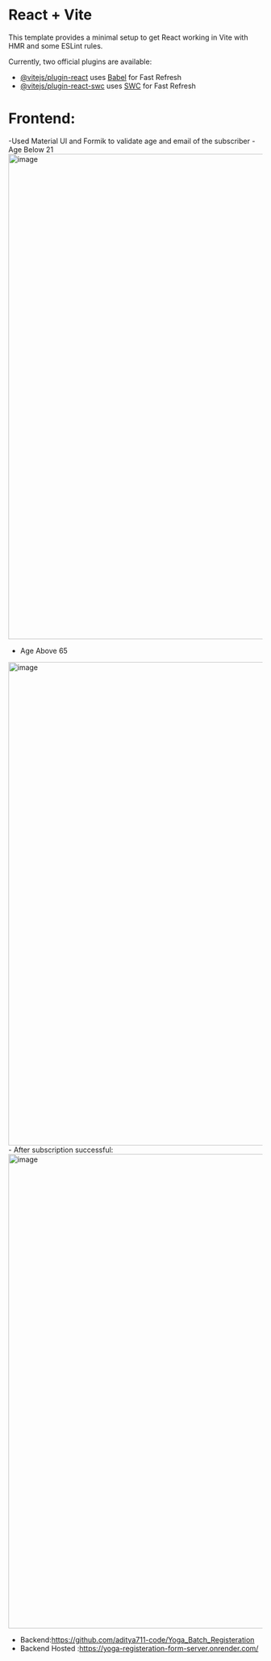 # React + Vite

This template provides a minimal setup to get React working in Vite with HMR and some ESLint rules.

Currently, two official plugins are available:

- [@vitejs/plugin-react](https://github.com/vitejs/vite-plugin-react/blob/main/packages/plugin-react/README.md) uses [Babel](https://babeljs.io/) for Fast Refresh
- [@vitejs/plugin-react-swc](https://github.com/vitejs/vite-plugin-react-swc) uses [SWC](https://swc.rs/) for Fast Refresh

# Frontend:
 -Used Material UI and Formik to validate age and email of the subscriber 
-Age Below 21 
<img width="960" alt="image" src="https://github.com/aditya711-code/Yoga_Batch_Registeration_Frontend/assets/83772267/e8140fae-38dc-4721-bf2e-e85391d68d50">
- Age Above 65 
<img width="956" alt="image" src="https://github.com/aditya711-code/Yoga_Batch_Registeration_Frontend/assets/83772267/7002ef59-b36b-4e7c-af82-d5c1eb303549">
- After subscription successful:
<img width="938" alt="image" src="https://github.com/aditya711-code/Yoga_Batch_Registeration_Frontend/assets/83772267/3adcab8e-76b8-4346-829f-91666e1bf167">


- Backend:https://github.com/aditya711-code/Yoga_Batch_Registeration
- Backend Hosted :https://yoga-registeration-form-server.onrender.com/
